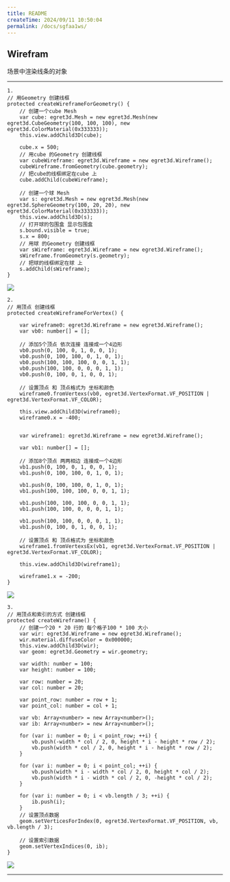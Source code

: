 ```yaml
---
title: README
createTime: 2024/09/11 10:50:04
permalink: /docs/sgfaa1ws/
---
```

Wirefram
----------
场景中渲染线条的对象
 
----------
	1.
	// 用Geometry 创建线框
    protected createWireframeForGeometry() {
        // 创建一个cube Mesh
        var cube: egret3d.Mesh = new egret3d.Mesh(new egret3d.CubeGeometry(100, 100, 100), new egret3d.ColorMaterial(0x333333));
        this.view.addChild3D(cube);

        cube.x = 500;
        // 用cube 的Geometry 创建线框
        var cubeWireframe: egret3d.Wireframe = new egret3d.Wireframe();
        cubeWireframe.fromGeometry(cube.geometry);
        // 把cube的线框绑定在cube 上
        cube.addChild(cubeWireframe);

        // 创建一个球 Mesh
        var s: egret3d.Mesh = new egret3d.Mesh(new egret3d.SphereGeometry(100, 20, 20), new egret3d.ColorMaterial(0x333333));
        this.view.addChild3D(s);
        // 打开球的包围盒 显示包围盒
        s.bound.visible = true;
        s.x = 800;
        // 用球 的Geometry 创建线框
        var sWireframe: egret3d.Wireframe = new egret3d.Wireframe();
        sWireframe.fromGeometry(s.geometry);
        // 把球的线框绑定在球 上
        s.addChild(sWireframe);
    }

![](Img_4.png)

	2.
    // 用顶点 创建线框
    protected createWireframeForVertex() {
      
        var wireframe0: egret3d.Wireframe = new egret3d.Wireframe();
        var vb0: number[] = [];

        // 添加5个顶点 依次连接 连接成一个4边形
        vb0.push(0, 100, 0, 1, 0, 0, 1);
        vb0.push(0, 100, 100, 0, 1, 0, 1);
        vb0.push(100, 100, 100, 0, 0, 1, 1);
        vb0.push(100, 100, 0, 0, 0, 1, 1);
        vb0.push(0, 100, 0, 1, 0, 0, 1);

        // 设置顶点 和 顶点格式为 坐标和颜色
        wireframe0.fromVertexs(vb0, egret3d.VertexFormat.VF_POSITION | egret3d.VertexFormat.VF_COLOR);

        this.view.addChild3D(wireframe0);
        wireframe0.x = -400;


        var wireframe1: egret3d.Wireframe = new egret3d.Wireframe();

        var vb1: number[] = [];

        // 添加8个顶点 两两相边 连接成一个4边形
        vb1.push(0, 100, 0, 1, 0, 0, 1);
        vb1.push(0, 100, 100, 0, 1, 0, 1);

        vb1.push(0, 100, 100, 0, 1, 0, 1);
        vb1.push(100, 100, 100, 0, 0, 1, 1);

        vb1.push(100, 100, 100, 0, 0, 1, 1);
        vb1.push(100, 100, 0, 0, 0, 1, 1);

        vb1.push(100, 100, 0, 0, 0, 1, 1);
        vb1.push(0, 100, 0, 1, 0, 0, 1);

        // 设置顶点 和 顶点格式为 坐标和颜色
        wireframe1.fromVertexsEx(vb1, egret3d.VertexFormat.VF_POSITION | egret3d.VertexFormat.VF_COLOR);

        this.view.addChild3D(wireframe1);

        wireframe1.x = -200;
    }

![](Img_5.png)

	3.
    // 用顶点和索引的方式 创建线框
    protected createWireframe() {
        // 创建一个20 * 20 行的 每个格子100 * 100 大小
        var wir: egret3d.Wireframe = new egret3d.Wireframe();
        wir.material.diffuseColor = 0x000000;
        this.view.addChild3D(wir);
        var geom: egret3d.Geometry = wir.geometry;

        var width: number = 100;
        var height: number = 100;

        var row: number = 20;
        var col: number = 20;

        var point_row: number = row + 1;
        var point_col: number = col + 1;

        var vb: Array<number> = new Array<number>();
        var ib: Array<number> = new Array<number>();

        for (var i: number = 0; i < point_row; ++i) {
            vb.push(-width * col / 2, 0, height * i - height * row / 2);
            vb.push(width * col / 2, 0, height * i - height * row / 2);
        }

        for (var i: number = 0; i < point_col; ++i) {
            vb.push(width * i - width * col / 2, 0, height * col / 2);
            vb.push(width * i - width * col / 2, 0, -height * col / 2);
        }

        for (var i: number = 0; i < vb.length / 3; ++i) {
            ib.push(i);
        }
        // 设置顶点数据 
        geom.setVerticesForIndex(0, egret3d.VertexFormat.VF_POSITION, vb, vb.length / 3);

        // 设置索引数据
        geom.setVertexIndices(0, ib);
    }

![](Img_7.png)

----------